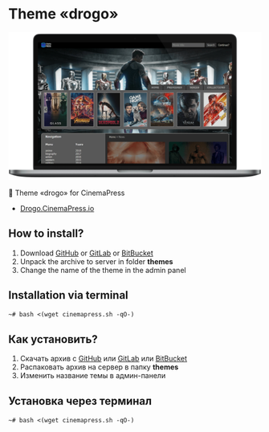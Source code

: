 # Theme «drogo»

![Theme «drogo» for CinemaPress](https://raw.githubusercontent.com/CinemaPress/Theme-Drogo/master/screenshot.png "Theme «drogo» for CinemaPress")

:art: Theme «drogo» for CinemaPress

- [Drogo.CinemaPress.io](http://Drogo.CinemaPress.io/)

## How to install?
1. Download [GitHub](https://github.com/CinemaPress/Theme-Drogo/archive/master.zip) or [GitLab](https://gitlab.com/CinemaPress/Theme-Drogo/repository/archive.zip) or [BitBucket](https://bitbucket.org/cinemapress/theme-drogo/get/master.zip)
2. Unpack the archive to server in folder **themes**
3. Change the name of the theme in the admin panel

## Installation via terminal
```
~# bash <(wget cinemapress.sh -qO-)
```

## Как установить?
1. Скачать архив с [GitHub](https://github.com/CinemaPress/Theme-Drogo/archive/master.zip) или [GitLab](https://gitlab.com/CinemaPress/Theme-Drogo/repository/archive.zip) или [BitBucket](https://bitbucket.org/cinemapress/theme-drogo/get/master.zip)
2. Распаковать архив на сервер в папку **themes**
3. Изменить название темы в админ-панели

## Установка через терминал
```
~# bash <(wget cinemapress.sh -qO-)
```